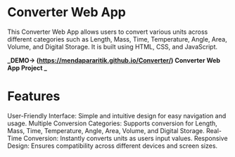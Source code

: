 # Converter Web App

This Converter Web App allows users to convert various units across different categories such as Length, Mass, Time, Temperature, Angle, Area, Volume, and Digital Storage. It is built using HTML, CSS, and JavaScript.

**_DEMO-> (https://mendapararitik.github.io/Converter/) Converter Web App Project _**

# Features

User-Friendly Interface: Simple and intuitive design for easy navigation and usage.
Multiple Conversion Categories: Supports conversion for Length, Mass, Time, Temperature, Angle, Area, Volume, and Digital Storage.
Real-Time Conversion: Instantly converts units as users input values.
Responsive Design: Ensures compatibility across different devices and screen sizes.
